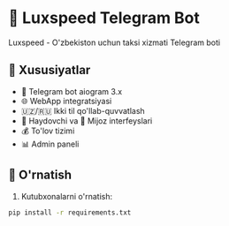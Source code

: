 # 🚕 Luxspeed Telegram Bot

Luxspeed - O'zbekiston uchun taksi xizmati Telegram boti

## 🌟 Xususiyatlar
- 🤖 Telegram bot aiogram 3.x
- 🌐 WebApp integratsiyasi
- 🇺🇿/🇷🇺 Ikki til qo'llab-quvvatlash
- 🚕 Haydovchi va 👤 Mijoz interfeyslari
- 💰 To'lov tizimi
- 📊 Admin paneli

## 🚀 O'rnatish

1. Kutubxonalarni o'rnatish:
```bash
pip install -r requirements.txt